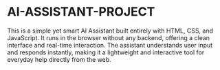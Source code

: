 # AI-ASSISTANT-PROJECT
This is a simple yet smart AI Assistant built entirely with HTML, CSS, and JavaScript. It runs in the browser without any backend, offering a clean interface and real-time interaction. The assistant understands user input and responds instantly, making it a lightweight and interactive tool for everyday help directly from the web.
